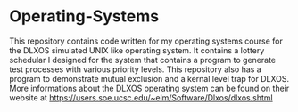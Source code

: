 # Operating-Systems

This repository contains code written for my operating systems course for the DLXOS simulated UNIX like operating system. It contains a 
lottery schedular I designed for the system that contains a program to generate test processes with various priority levels. This 
repository also has a program to demonstrate mutual exclusion and a kernal level trap for DLXOS. More informations about the DLXOS operating system can be found on their website at https://users.soe.ucsc.edu/~elm/Software/Dlxos/dlxos.shtml
